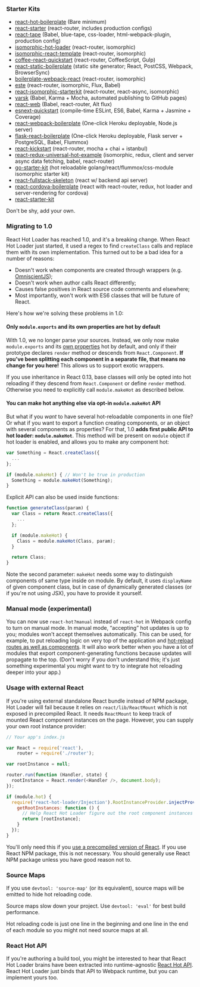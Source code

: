 ### Starter Kits

* [react-hot-boilerplate](https://github.com/gaearon/react-hot-boilerplate) (Bare minimum)
* [react-starter](https://github.com/webpack/react-starter) (react-router, includes production configs)
* [react-tape](https://github.com/fc-io/react-tape) (Babel, blue-tape, css-loader, html-webpack-plugin, production config)
* [isomorphic-hot-loader](https://github.com/irvinebroque/isomorphic-hot-loader) (react-router, isomorphic)
* [isomorphic-react-template](https://github.com/gpbl/isomorphic-react-template/) (react-router, isomorphic)
* [coffee-react-quickstart](https://github.com/KyleAMathews/coffee-react-quickstart) (react-router, CoffeeScript, Gulp)
* [react-static-boilerplate](https://github.com/koistya/react-static-boilerplate) (static site generator; React, PostCSS, Webpack, BrowserSync)
* [boilerplate-webpack-react](https://github.com/tcoopman/boilerplate-webpack-react) (react-router, isomorphic)
* [este](http://github.com/steida/este) (react-router, isomorphic, Flux, Babel)
* [react-isomorphic-starterkit](https://github.com/RickWong/react-isomorphic-starterkit) (react-router, react-async, isomorphic)
* [yarsk](https://github.com/bradleyboy/yarsk) (Babel, Karma + Mocha, automated publishing to GitHub pages)
* [react-web](https://github.com/darul75/web-react) (Babel, react-router, Alt flux)
* [esnext-quickstart](https://github.com/nkbt/esnext-quickstart) (compile-time ESLint, ES6, Babel, Karma + Jasmine + Coverage)
* [react-webpack-boilerplate](https://github.com/srn/react-webpack-boilerplate) (One-click Heroku deployable, Node.js server)
* [flask-react-boilerplate](https://github.com/alexkuz/flask-react-boilerplate) (One-click Heroku deployable, Flask server + PostgreSQL, Babel, Flummox)
* [react-kickstart](https://github.com/vesparny/react-kickstart) (react-router, mocha + chai + istanbul)
* [react-redux-universal-hot-example](https://github.com/erikras/react-redux-universal-hot-example) (isomorphic, redux, client and server async data fetching, babel, react-router)
* [go-starter-kit](https://github.com/olebedev/go-starter-kit) (hot reloadable golang/react/flummox/css-module isomorphic starter kit)
* [react-fullstack-skeleton](https://github.com/fortruce/react-fullstack-skeleton) (react w/ backend api server)
* [react-cordova-boilerplate](https://github.com/yuvalsaraf/react-cordova-boilerplate) (react with react-router, redux, hot loader and server-rendering for cordova)
* [react-starter-kit](https://github.com/kriasoft/react-starter-kit)

Don't be shy, add your own.

### Migrating to 1.0

React Hot Loader has reached 1.0, and it's a breaking change. When React Hot Loader just started, it used a regex to find `createClass` calls and replace them with its own implementation. This turned out to be a bad idea for a number of reasons:

* Doesn't work when components are created through wrappers (e.g. [OmniscientJS](http://omniscientjs.github.io));
* Doesn't work when author calls React differently;
* Causes false positives in React source code comments and elsewhere;
* Most importantly, won't work with ES6 classes that will be future of React.

Here's how we're solving these problems in 1.0:

#### Only `module.exports` and its own properties are hot by default

With 1.0, we no longer parse your sources. Instead, we only now make `module.exports` and its [own properties](https://developer.mozilla.org/en-US/docs/Web/JavaScript/Reference/Global_Objects/Object/hasOwnProperty) hot by default, and only if their prototype declares `render` method or descends from `React.Component`. **If you've been splitting each component in a separate file, that means no change for you here!** This allows us to support exotic wrappers.

If you use inheritance in React 0.13, base classes will only be opted into hot reloading if they descend from `React.Component` or define `render` method. Otherwise you need to explicitly call `module.makeHot` as described below.

#### You can make hot anything else via opt-in `module.makeHot` API

But what if you *want* to have several hot-reloadable components in one file? Or what if you want to export a function creating components, or an object with several components as properties? For that, 1.0 **adds first public API to hot loader: `module.makeHot`**. This method will be present on `module` object if hot loader is enabled, and allows you to make any component hot:

```js
var Something = React.createClass({
  ...
};

if (module.makeHot) { // Won't be true in production
  Something = module.makeHot(Something);
}
```

Explicit API can also be used inside functions:

```js
function generateClass(param) {
  var Class = return React.createClass({
    ...
  };

  if (module.makeHot) {
    Class = module.makeHot(Class, param);
  }

  return Class;
}

```

Note the second parameter: `makeHot` needs some way to distinguish components of same type inside on module. By default, it uses `displayName` of given component class, but in case of dynamically generated classes (or if you're not using JSX), you have to provide it yourself.

### Manual mode (experimental)

You can now use `react-hot?manual` instead of `react-hot` in Webpack config to turn on manual mode. In manual mode, “accepting” hot updates is up to you; modules won't accept themselves automatically. This can be used, for example, to put reloading logic on very top of the application and [hot-reload routes as well as components](https://github.com/rackt/react-router/pull/606#issuecomment-66936975). It will also work better when you have a lot of modules that export component-generating functions because updates will propagate to the top. (Don't worry if you don't understand this; it's just something experimental you might want to try to integrate hot reloading deeper into your app.)

### Usage with external React

If you're using external standalone React bundle instead of NPM package, Hot Loader will fail because it relies on `react/lib/ReactMount` which is not exposed in precompiled React. It needs `ReactMount` to keep track of mounted React component instances on the page. However, you can supply your own root instance provider:

```js
// Your app's index.js

var React = require('react'),
    router = require('./router');

var rootInstance = null;

router.run(function (Handler, state) {
  rootInstance = React.render(<Handler />, document.body);
});

if (module.hot) {
  require('react-hot-loader/Injection').RootInstanceProvider.injectProvider({
    getRootInstances: function () {
      // Help React Hot Loader figure out the root component instances on the page:
      return [rootInstance];
    }
  });
}
```

You'll only need this if you [use a precompiled version of React](https://github.com/gaearon/react-hot-loader/issues/53). If you use React NPM package, this is not necessary. You should generally use React NPM package unless you have good reason not to.

### Source Maps

If you use `devtool: 'source-map'` (or its equivalent), source maps will be emitted to hide hot reloading code.

Source maps slow down your project. Use `devtool: 'eval'` for best build performance.

Hot reloading code is just one line in the beginning and one line in the end of each module so you might not need source maps at all.

### React Hot API

If you're authoring a build tool, you might be interested to hear that React Hot Loader brains have been extracted into runtime-agnostic [React Hot API](https://github.com/gaearon/react-hot-api). React Hot Loader just binds that API to Webpack runtime, but you can implement yours too.
